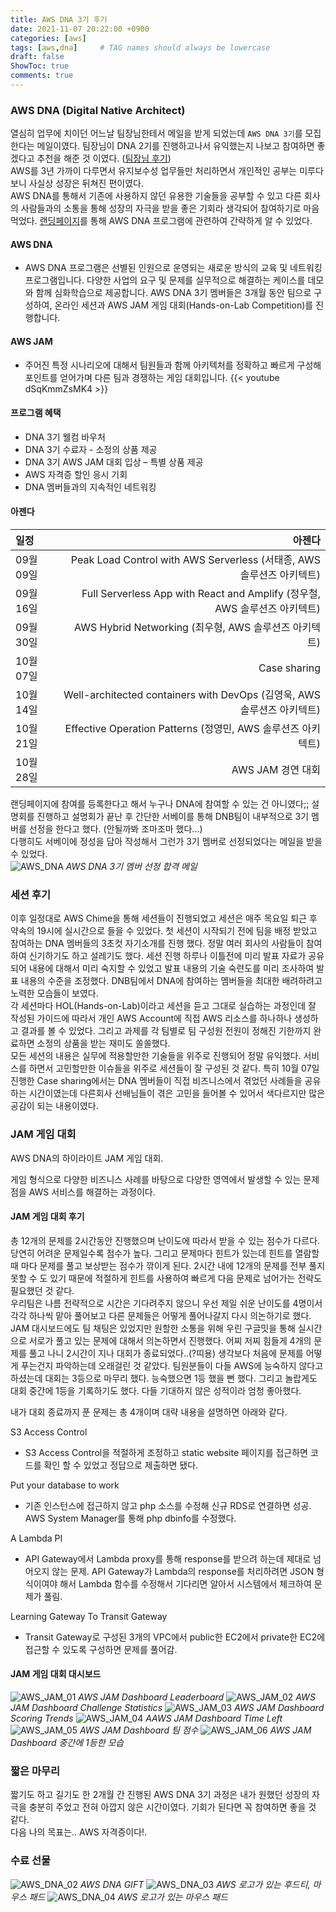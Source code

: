 ```yaml
---
title: AWS DNA 3기 후기
date: 2021-11-07 20:22:00 +0900
categories: [aws]
tags: [aws,dna]     # TAG names should always be lowercase
draft: false
ShowToc: true
comments: true
---
```


### AWS DNA (Digital Native Architect)
 
열심히 업무에 치이던 어느날 팀장님한테서 메일을 받게 되었는데 `AWS DNA 3기`를 모집한다는 메일이였다. 팀장님이 DNA 2기를 진행하고나서 유익했는지 나보고 참여하면 좋겠다고 추천을 해준 것 이였다. ([팀장님 후기](https://www.bogeun.io/50689135-8d99-434f-92d2-4a7c46294eb8))  
AWS를 3년 가까이 다루면서 유지보수성 업무들만 처리하면서 개인적인 공부는 미루다 보니 사실상 성장은 뒤쳐진 편이였다.  
AWS DNA를 통해서 기존에 사용하지 않던 유용한 기술들을 공부할 수 있고 다른 회사의 사람들과의 소통을 통해 성장의 자극을 받을 좋은 기회라 생각되어 참여하기로 마음먹었다. 
[랜딩페이지](https://pages.awscloud.com/kr-aws-dna-online-reg.html)를 통해 AWS DNA 프로그램에 관련하여 간략하게 알 수 있었다. 
  
#### AWS DNA
 
- AWS DNA 프로그램은 선별된 인원으로 운영되는 새로운 방식의 교육 및 네트워킹 프로그램입니다. 다양한 사업의 요구 및 문제를 실무적으로 해결하는 케이스를 데모와 함께 심화학습으로 제공합니다. AWS DNA 3기 멤버들은 3개월 동안 팀으로 구성하여, 온라인 세션과 AWS JAM 게임 대회(Hands-on-Lab Competition)를 진행합니다.

#### AWS JAM
 
- 주어진 특정 시나리오에 대해서 팀원들과 함께 아키텍처를 정확하고 빠르게 구성해 포인트를 얻어가며 다른 팀과 경쟁하는 게임 대회입니다.
{{< youtube dSqKmmZsMK4 >}}
<!--([소개영상](https://www.youtube.com/watch?v=dSqKmmZsMK4))-->   
  
#### 프로그램 혜택
 
- DNA 3기 웰컴 바우처
- DNA 3기 수료자 - 소정의 상품 제공
- DNA 3기 AWS JAM 대회 입상 – 특별 상품 제공
- AWS 자격증 할인 응시 기회
- DNA 멤버들과의 지속적인 네트워킹

#### 아젠다
 
| 일정      | 아젠다                                                                    | 
|:----------|-------------------------------------------------------------------------:| 
| 09월 09일 | Peak Load Control with AWS Serverless (서태종, AWS 솔루션즈 아키텍트)      | 
| 09월 16일 | Full Serverless App with React and Amplify (정우철, AWS 솔루션즈 아키텍트) | 
| 09월 30일 | AWS Hybrid Networking (최우형, AWS 솔루션즈 아키텍트)                      | 
| 10월 07일 | Case sharing                                                             | 
| 10월 14일 | Well-architected containers with DevOps (김영욱, AWS 솔루션즈 아키텍트)    | 
| 10월 21일 | Effective Operation Patterns (정영민, AWS 솔루션즈 아키텍트)               | 
| 10월 28일 | AWS JAM 경연 대회                                                         | 
  
  
랜딩페이지에 참여를 등록한다고 해서 누구나 DNA에 참여할 수 있는 건 아니였다;; 설명회를 진행하고 설명회가 끝난 후 간단한 서베이를 통해 DNB팀이 내부적으로 3기 멤버를 선정을 한다고 했다. (안될까봐 조마조마 했다...)  
다행히도 서베이에 정성을 담아 작성해서 그런가 3기 멤버로 선정되었다는 메일을 받을 수 있었다.  
![AWS_DNA](aws_dna_01.png)
_AWS DNA 3기 멤버 선정 합격 메일_
  
### 세션 후기
 
이후 일정대로 AWS Chime을 통해 세션들이 진행되었고 세션은 매주 목요일 퇴근 후 약속의 19시에 실시간으로 들을 수 있었다. 첫 세션이 시작되기 전에 팀을 배정 받았고 참여하는 DNA 멤버들의 3초컷 자기소개를 진행 했다. 정말 여러 회사의 사람들이 참여하여 신기하기도 하고 설레기도 했다. 세션 진행 하루나 이틀전에 미리 발표 자료가 공유되어 내용에 대해서 미리 숙지할 수 있었고 발표 내용의 기술 숙련도를 미리 조사하여 발표 내용의 수준을 조정했다. DNB팀에서 DNA에 참여하는 멤버들을 최대한 배려하려고 노력한 모습들이 보였다.  
각 세션마다 HOL(Hands-on-Lab)이라고 세션을 듣고 그대로 실습하는 과정인데 잘 작성된 가이드에 따라서 개인 AWS Account에 직접 AWS 리소스를 하나하나 생성하고 결과를 볼 수 있었다. 그리고 과제를 각 팀별로 팀 구성원 전원이 정해진 기한까지 완료하면 소정의 상품을 받는 재미도 쏠쏠했다.  
모든 세션의 내용은 실무에 적용할만한 기술들을 위주로 진행되어 정말 유익했다. 서비스를 하면서 고민할만한 이슈들을 위주로 세션들이 잘 구성된 것 같다. 특히 10월 07일 진행한 Case sharing에서는 DNA 멤버들이 직접 비즈니스에서 겪었던 사례들을 공유하는 시간이였는데 다른회사 선배님들이 겪은 고민을 들어볼 수 있어서 색다르지만 많은 공감이 되는 내용이였다. 
  
### JAM 게임 대회
 
AWS DNA의 하이라이트 JAM 게임 대회.  
 
게임 형식으로 다양한 비즈니스 사례를 바탕으로 다양한 영역에서 발생할 수 있는 문제점을 AWS 서비스를 해결하는 과정이다.  
  
#### JAM 게임 대회 후기
총 12개의 문제를 2시간동안 진행했으며 난이도에 따라서 받을 수 있는 점수가 다르다. 당연히 어려운 문제일수록 점수가 높다. 그리고 문제마다 힌트가 있는데 힌트를 열람할 때 마다 문제를 풀고 보상받는 점수가 깎이게 된다. 2시간 내에 12개의 문제를 전부 풀지 못할 수 도 있기 때문에 적절하게 힌트를 사용하여 빠르게 다음 문제로 넘어가는 전략도 필요했던 것 같다.  
우리팀은 나름 전략적으로 시간은 기다려주지 않으니 우선 제일 쉬운 난이도를 4명이서 각각 하나씩 맡아 풀어보고 다른 문제들은 어떻게 풀어나갈지 다시 의논하기로 했다. JAM 대시보드에도 팀 채팅은 있었지만 원할한 소통을 위해 우린 구글밋을 통해 실시간으로 서로가 풀고 있는 문제에 대해서 의논하면서 진행했다. 어찌 저찌 힘들게 4개의 문제를 풀고 나니 2시간이 지나 대회가 종료되었다..(?띠용) 생각보다 처음에 문제를 어떻게 푸는건지 파악하는데 오래걸린 것 같았다. 팀원분들이 다들 AWS에 능숙하지 않다고 하셨는데 대회는 3등으로 마무리 했다. 능숙했으면 1등 했을 뻔 했다. 그리고 놀랍게도 대회 중간에 1등을 기록하기도 했다. 다들 기대하지 않은 성적이라 엄청 좋아했다.  

내가 대회 종료까지 푼 문제는 총 4개이며 대략 내용을 설명하면 아래와 같다.  
 
S3 Access Control  
- S3 Access Control을 적절하게 조정하고 static website 페이지를 접근하면 코드를 확인 할 수 있었고 정답으로 제출하면 됐다.
 
Put your database to work  
- 기존 인스턴스에 접근하지 않고 php 소스를 수정해 신규 RDS로 연결하면 성공. AWS System Manager를 통해 php dbinfo를 수정했다.
 
A Lambda PI  
- API Gateway에서 Lambda proxy를 통해 response를 받으려 하는데 제대로 넘어오지 않는 문제. API Gateway가 Lambda의 response를 처리하려면 JSON 형식이여야 해서 Lambda 함수를 수정해서 기다리면 알아서 시스템에서 체크하여 문제가 풀림.
 
Learning Gateway To Transit Gateway  
- Transit Gateway로 구성된 3개의 VPC에서 public한 EC2에서 private한 EC2에 접근할 수 있도록 구성하면 문제를 풀어감.
  
#### JAM 게임 대회 대시보드
 
![AWS_JAM_01](aws_jam_01.png)
_AWS JAM Dashboard Leaderboard_
![AWS_JAM_02](aws_jam_02.png)
_AWS JAM Dashboard Challenge Statistics_
![AWS_JAM_03](aws_jam_03.png)
_AWS JAM Dashboard Scoring Trends_
![AWS_JAM_04](aws_jam_04.png)
_AAWS JAM Dashboard Time Left_
![AWS_JAM_05](aws_jam_05.png)
_AWS JAM Dashboard 팀 점수_
![AWS_JAM_06](aws_jam_06.png)
_AWS JAM Dashboard 중간에 1등한 모습_
  
### 짧은 마무리
 
짧기도 하고 길기도 한 2개월 간 진행된 AWS DNA 3기 과정은 내가 원했던 성장의 자극을 충분히 주었고 전혀 아깝지 않은 시간이였다. 기회가 된다면 꼭 참여하면 좋을 것 같다.  
다음 나의 목표는.. AWS 자격증이다!.  
  
### 수료 선물
  
![AWS_DNA_02](aws_dna_02.jpg)
_AWS DNA GIFT_
![AWS_DNA_03](aws_dna_03.jpg)
_AWS 로고가 있는 후드티, 마우스 패드_
![AWS_DNA_04](aws_dna_04.jpg)
_AWS 로고가 있는 마우스 패드_
   